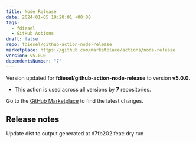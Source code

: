 ```yaml
---
title: Node Release
date: 2024-01-05 19:20:01 +00:00
tags:
  - fdiesel
  - GitHub Actions
draft: false
repo: fdiesel/github-action-node-release
marketplace: https://github.com/marketplace/actions/node-release
version: v5.0.0
dependentsNumber: "7"
---
```



Version updated for **fdiesel/github-action-node-release** to version **v5.0.0**.
- This action is used across all versions by **7** repositories.

Go to the [GitHub Marketplace](https://github.com/marketplace/actions/node-release) to find the latest changes.

## Release notes

Update dist to output generated at d7fb202
feat: dry run
